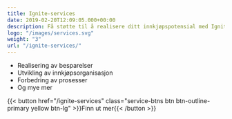 ```yaml
---
title: Ignite-services
date: 2019-02-20T12:09:05.000+00:00
description: Få støtte til å realisere ditt innkjøpspotensial med Ignite Services
logo: "/images/services.svg"
weight: "3"
url: "/ignite-services/"
---
```


<ul class="fa-ul">
<li><span class="fa-li"><i class="fas fa-hand-holding-usd" style="color: #ebaf41;"></i></span>Realisering av besparelser​</li>
<li><span class="fa-li"><i class="fas fa-sitemap" style=" color: #ebaf41;"></i></span>Utvikling av innkjøpsorganisasjon​</li>
<li><span class="fa-li"><i class="fas fa-chart-line" style="color: #ebaf41;"></i></span>Forbedring av prosesser​</li>
<li><span class="fa-li"><i class="fas fa-list-alt" style="color: #ebaf41;"></i></span>Og mye mer</li>
</ul>

{{< button href="/ignite-services" class="service-btns btn btn-outline-primary yellow btn-lg" >}}Finn ut mer{{< /button >}}
